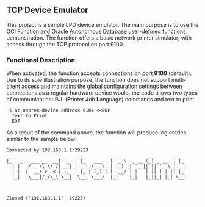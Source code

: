 ## TCP Device Emulator

This project is a simple LPD device emulator. The main purpose is to use the OCI Function and Oracle Autonomous Database user-defined functions demonstration.
The function offers a basic network printer simulator, with access through the TCP protocol on port 9100. 


### Functional Description 

When activated, the function accepts connections on port **9100** (default). Due to its sole illustration purpose, the function does not support multi-client access and maintains the global configuration settings between connections as a regular hardware device would. the code allows two types of communication: PJL (**P**rinter **J**ob **L**anguage) commands and text to print. 

```shell
 $ nc onprem-device-address 9100 <<EOF
  Text to Print
  EOF 
```

As a result of the command above, the function will produce log entries similar to the sample below:

```
Connected by 192.168.1.1:29223
 _____              _     _            ____         _         _   
|_   _|  ___ __  __| |_  | |_   ___   |  _ \  _ __ (_) _ __  | |_ 
  | |   / _ \\ \/ /| __| | __| / _ \  | |_) || '__|| || '_ \ | __|
  | |  |  __/ >  < | |_  | |_ | (_) | |  __/ | |   | || | | || |_ 
  |_|   \___|/_/\_\ \__|  \__| \___/  |_|    |_|   |_||_| |_| \__|
                                                                  


Closed ('192.168.1.1', 29223)
```
